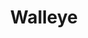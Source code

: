 ---
templateKey: blog-post
featuredpost: false
featuredimage: /assets/Walleye.png
title: Walleye
description: Fish~Pole
testfield: 280
---